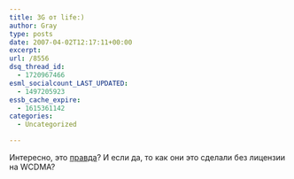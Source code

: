 ```yaml
---
title: 3G от life:)
author: Gray
type: posts
date: 2007-04-02T12:17:11+00:00
excerpt:
url: /8556
dsq_thread_id:
  - 1720967466
esml_socialcount_LAST_UPDATED:
  - 1497205923
essb_cache_expire:
  - 1615361142
categories:
  - Uncategorized

---
```








Интересно, это <a href="http://mobilnik.ua/news/11379.html" target="_blank">правда</a>? И если да, то как они это сделали без лицензии на WCDMA?